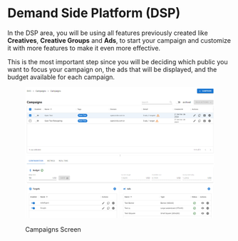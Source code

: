 # Demand Side Platform (DSP)

In the DSP area, you will be using all features previously created like **Creatives**, **Creative Groups** and **Ads**, to start your campaign and customize it with more features to make it even more effective.&#x20;

This is the most important step since you will be deciding which public you want to focus your campaign on, the ads that will be displayed, and the budget available for each campaign.

<figure><img src="../../.gitbook/assets/image (12) (3) (1).png" alt=""><figcaption><p>Campaigns Screen</p></figcaption></figure>
